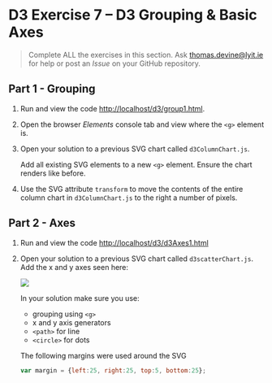# D3 Exercise 7 – D3 Grouping & Basic Axes
		
> Complete ALL the exercises in this section. Ask thomas.devine@lyit.ie for help or post an *Issue* on your GitHub repository.

<!-- ## Fetch latest Repository Branch

```
$ cd /DRIVE/xampp/htdocs/d3
$ git pull --no-edit https://github.com/noucampdotorgSSAD2019/d3.git latest
$ git status

``` -->


## Part 1 - Grouping

1.	Run and view the code [http://localhost/d3/group1.html](http://localhost/d3/group1.html).

1.  Open the browser _Elements_ console tab and view where the `<g>` element is.

1.  Open your solution to a previous SVG chart called `d3ColumnChart.js`.  

    Add all existing SVG elements to a new `<g>` element.  Ensure the chart renders like before.

1.  Use the SVG attribute `transform` to move the contents of the entire column chart in  `d3ColumnChart.js` to the right a number of pixels.

## Part 2 - Axes

1.	Run and view the code [http://localhost/d3/d3Axes1.html](http://localhost/d3/d3Axes1.html)

1.  Open your solution to a previous SVG chart called `d3scatterChart.js`.  Add the x and y axes seen here:

    ![](../images/d3ScatterChartV2.png)

    In your solution make sure you use:

    - grouping using `<g>`
    - x and y axis generators
    - `<path>` for line
    - `<circle>` for dots

    The following margins were used around the SVG

    ```javascript
    var margin = {left:25, right:25, top:5, bottom:25};
    ```

<!-- 1.	Push your code to **your private** repository on GitHub.  Type these commands into your *Git Bash* client:

    ```
    $ git status
    $ git add .
    $ git commit -m "Exercise 7 - DONE|PARTIAL|HELP"
    $ git push origin master
    $ git status

    ``` -->


